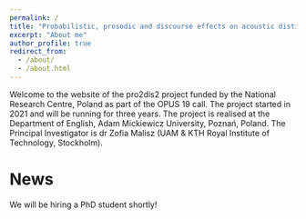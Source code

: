 ```yaml
---
permalink: /
title: "Probabilistic, prosodic and discourse effects on acoustic distinctiveness in speech"
excerpt: "About me"
author_profile: true
redirect_from: 
  - /about/
  - /about.html
---
```


Welcome to the website of the pro2dis2 project funded by the National Research Centre, Poland as part of the OPUS 19 call. The project started in 2021 and will be running for three years. The project is realised at the Department of English, Adam Mickiewicz University, Poznań, Poland. The Principal Investigator is dr Zofia Malisz (UAM & KTH Royal Institute of Technology, Stockholm).

News
======
We will be hiring a PhD student shortly!
